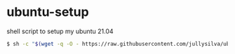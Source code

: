 # ubuntu-setup
shell script to setup my ubuntu 21.04

```sh
$ sh -c "$(wget -q -O - https://raw.githubusercontent.com/jullysilva/ubuntu-setup/main/setup.sh)"
```
